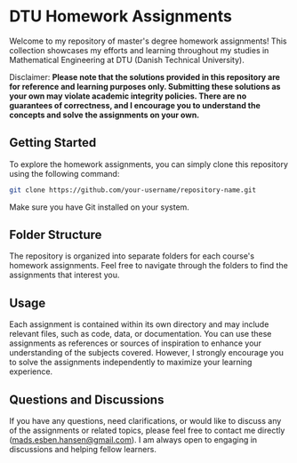 # DTU Homework Assignments

Welcome to my repository of master's degree homework assignments! This collection showcases my efforts and learning throughout my studies in Mathematical Engineering at DTU (Danish Technical University).

Disclaimer: **Please note that the solutions provided in this repository are for reference and learning purposes only. Submitting these solutions as your own may violate academic integrity policies. There are no guarantees of correctness, and I encourage you to understand the concepts and solve the assignments on your own.**

## Getting Started

To explore the homework assignments, you can simply clone this repository using the following command:

```bash
git clone https://github.com/your-username/repository-name.git
```

Make sure you have Git installed on your system.

## Folder Structure

The repository is organized into separate folders for each course's homework assignments. Feel free to navigate through the folders to find the assignments that interest you.

## Usage

Each assignment is contained within its own directory and may include relevant files, such as code, data, or documentation. You can use these assignments as references or sources of inspiration to enhance your understanding of the subjects covered. However, I strongly encourage you to solve the assignments independently to maximize your learning experience.

## Questions and Discussions

If you have any questions, need clarifications, or would like to discuss any of the assignments or related topics, please feel free to contact me directly (mads.esben.hansen@gmail.com). I am always open to engaging in discussions and helping fellow learners.

